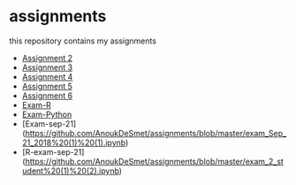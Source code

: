 # assignments
this repository contains my assignments

* [Assignment 2](https://github.com/AnoukDeSmet/assignments/blob/master/assignment2.ipynb)
* [Assignment 3](https://github.com/AnoukDeSmet/assignments/blob/master/assignment3.ipynb)
* [Assignment 4](https://github.com/AnoukDeSmet/assignments/blob/master/assignment4%20(1).ipynb)
* [Assignment 5](https://github.com/AnoukDeSmet/assignments/blob/master/Graded_assignment1%20(1).ipynb)
* [Assignment 6](https://github.com/AnoukDeSmet/assignments/blob/master/Graded_assignment_2%20(1).ipynb)
* [Exam-R](https://github.com/AnoukDeSmet/assignments/blob/master/Exam_Anouk.ipynb)
* [Exam-Python](https://github.com/AnoukDeSmet/assignments/blob/master/exam_pythonAnouk.ipynb)
* [Exam-sep-21] (https://github.com/AnoukDeSmet/assignments/blob/master/exam_Sep_21_2018%20(1)%20(1).ipynb)
* [R-exam-sep-21] (https://github.com/AnoukDeSmet/assignments/blob/master/exam_2_student%20(1)%20(2).ipynb)
